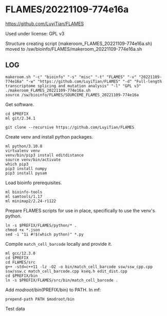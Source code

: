 FLAMES/20221109-774e16a
========================

<https://github.com/LuyiTian/FLAMES>

Used under license:
GPL v3


Structure creating script (makeroom_FLAMES_20221109-774e16a.sh) moved to /sw/bioinfo/FLAMES/makeroom_20221109-774e16a.sh

LOG
---

    makeroom.sh "-c" "bioinfo" "-s" "misc" "-t" "FLAMES" "-v" "20221109-774e16a" "-w" "https://github.com/LuyiTian/FLAMES" "-d" "Full-length transcriptome splicing and mutation analysis" "-l" "GPL v3"
    ./makeroom_FLAMES_20221109-774e16a.sh
    source /sw/bioinfo/FLAMES/SOURCEME_FLAMES_20221109-774e16a

Get software.

    cd $PREFIX
    ml git/2.34.1

    git clone --recursive https://github.com/LuyiTian/FLAMES

Create venv and install python packages.

    ml python/3.10.8
    virtualenv venv
    venv/bin/pip3 install editdistance
    source venv/bin/activate
    which pip3
    pip3 install numpy
    pip3 install pysam

Load bioinfo prerequisites.

    ml bioinfo-tools
    ml samtools/1.17
    ml minimap2/2.24-r1122

Prepare FLAMES scripts for use in place, specifically to use the venv's python.

    ln -s $PREFIX/FLAMES/python/* .
    chmod +x *.json
    sed -i "1i #!$(which python)" *.py

Compile `match_cell_barcode` locally and provide it.

    ml gcc/12.3.0
    cd $PREFIX
    cd FLAMES/src
    g++ -std=c++11 -lz -O2 -o bin/match_cell_barcode ssw/ssw_cpp.cpp ssw/ssw.c match_cell_barcode.cpp kseq.h edit_dist.cpp
    cd $PREFIX/bin
    ln -s $PREFIX/FLAMES/src/bin/match_cell_barcode .

Add $modroot/bin ($PREFIX/bin) to PATH.  In mf:

    prepend-path PATH $modroot/bin

Test data
